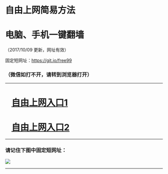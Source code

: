 ﻿# 自由上网简易方法

# 电脑、手机一键翻墙

（2017/10/09 更新，网址有效）

固定短网址：https://git.io/free99

### （微信如打不开，请转到浏览器打开）


***





# &nbsp;&nbsp; <a href="http://ft46954070.fwq-tz-1001.info/fwqtz01.html?t=100900132382 " target="_blank">自由上网入口1</a>
# &nbsp;&nbsp; <a href="http://ft406619189.fwq-tz-1002.info/fwqtz02.html?t=100900111092 " target="_blank">自由上网入口2</a>
***

### 请记住下图中固定短网址：

<img src="https://s3-us-west-2.amazonaws.com/fwq-1001/yjfq-20170905okok.png" /> 


***

